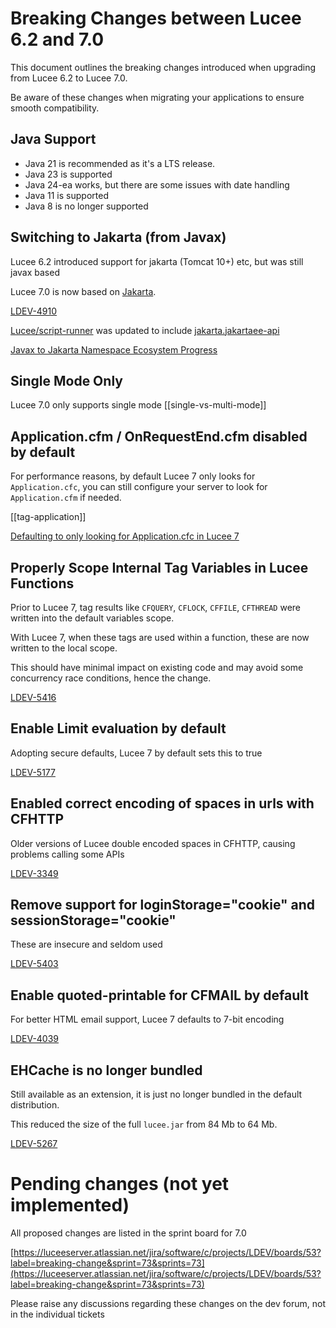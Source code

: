 <!--
{
  "title": "Breaking Changes Between Lucee 6.2 and 7.0",
  "id": "breaking-changes-6-2-to-7-0",
  "categories": ["breaking changes", "migration","compat"],
  "description": "A guide to breaking changes introduced in Lucee between version 6.2 and 7.0",
  "keywords": ["breaking changes", "Lucee 6.2", "Lucee 7.0", "migration", "upgrade"],
  "related": [
    "tag-application",
	"single-vs-multi-mode"
  ]
}
-->

# Breaking Changes between Lucee 6.2 and 7.0

This document outlines the breaking changes introduced when upgrading from Lucee 6.2 to Lucee 7.0.

Be aware of these changes when migrating your applications to ensure smooth compatibility.

## Java Support

- Java 21 is recommended as it's a LTS release.
- Java 23 is supported
- Java 24-ea works, but there are some issues with date handling
- Java 11 is supported
- Java 8 is no longer supported

## Switching to Jakarta (from Javax)

Lucee 6.2 introduced support for jakarta (Tomcat 10+) etc, but was still javax based

Lucee 7.0 is now based on [Jakarta](https://jakarta.ee/).

[LDEV-4910](https://luceeserver.atlassian.net/browse/LDEV-4910)

[Lucee/script-runner](https://github.com/lucee/script-runner/releases/tag/1.2) was updated to include [jakarta.jakartaee-api](https://github.com/lucee/script-runner/commit/0b2750cdbf0af746ba40ae74a0510eeaf4de6fd1)

[Javax to Jakarta Namespace Ecosystem Progress](https://jakarta.ee/blogs/javax-jakartaee-namespace-ecosystem-progress/)

## Single Mode Only

Lucee 7.0 only supports single mode [[single-vs-multi-mode]]

## Application.cfm / OnRequestEnd.cfm disabled by default

For performance reasons, by default Lucee 7 only looks for `Application.cfc`, you can still configure your server to look for `Application.cfm` if needed.

[[tag-application]]

[Defaulting to only looking for Application.cfc in Lucee 7](https://dev.lucee.org/t/defaulting-to-only-looking-for-application-cfc-in-lucee-7/14881)

## Properly Scope Internal Tag Variables in Lucee Functions

Prior to Lucee 7, tag results like `CFQUERY`, `CFLOCK`, `CFFILE`, `CFTHREAD` were written into the default variables scope.

With Lucee 7, when these tags are used within a function, these are now written to the local scope.

This should have minimal impact on existing code and may avoid some concurrency race conditions, hence the change.

[LDEV-5416](https://luceeserver.atlassian.net/browse/LDEV-5416)

## Enable Limit evaluation by default

Adopting secure defaults, Lucee 7 by default sets this to true

[LDEV-5177](https://luceeserver.atlassian.net/browse/LDEV-5177)

## Enabled correct encoding of spaces in urls with CFHTTP

Older versions of Lucee double encoded spaces in CFHTTP, causing problems calling some APIs

[LDEV-3349](https://luceeserver.atlassian.net/browse/LDEV-3349)

## Remove support for loginStorage="cookie" and sessionStorage="cookie"

These are insecure and seldom used

[LDEV-5403](https://luceeserver.atlassian.net/browse/LDEV-5403)

## Enable quoted-printable for CFMAIL by default

For better HTML email support, Lucee 7 defaults to 7-bit encoding

[LDEV-4039](https://luceeserver.atlassian.net/browse/LDEV-4039)

## EHCache is no longer bundled

Still available as an extension, it is just no longer bundled in the default distribution.

This reduced the size of the full `lucee.jar` from 84 Mb to 64 Mb.

[LDEV-5267](https://luceeserver.atlassian.net/browse/LDEV-5267)

# Pending changes (not yet implemented)

All proposed changes are listed in the sprint board for 7.0 

[https://luceeserver.atlassian.net/jira/software/c/projects/LDEV/boards/53?label=breaking-change&sprint=73&sprints=73](https://luceeserver.atlassian.net/jira/software/c/projects/LDEV/boards/53?label=breaking-change&sprint=73&sprints=73)

Please raise any discussions regarding these changes on the dev forum, not in the individual tickets